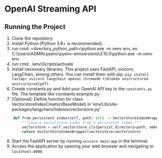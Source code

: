 # OpenAI Streaming API 

## Running the Project

1. Clone the repository.
2. Install Python (Python 3.8+ is recommended).
3. run cmd: <directory_python_path>\python.exe -m venv env, ex: C:\Users\ADMIN\.pyenv\pyenv-win\versions\3.10.0\python.exe -m venv env
4. run cmd: .\env\Scripts\activate
5. Install necessary libraries. This project uses FastAPI, uvicorn, LangChain, among others. You can install them with pip: `pip install fastapi uvicorn langchain openai chromadb tiktoken unstructured unstructured[pdf]`.
6. Create constants.py and Add your OpenAI API key to the `constants.py` file. The template like constants.example.py
7. [Optional]: Define function for class VectorstoreIndexCreator(BaseModel) in 'env/Lib/site-packages/langchain/indexes/vectorstore.py'
```python
    def from_persistent_index(self, path: str) -> VectorStoreIndexWrapper:
        """Load a vectorstore index from a persistent index."""
        vectorstore = self.vectorstore_cls(persist_directory=path, embedding_function=self.embedding)
        return VectorStoreIndexWrapper(vectorstore=vectorstore)
```
8. Start the FastAPI server by running `uvicorn main:app` in the terminal.
9. Access the application by opening your web browser and navigating to `localhost:8000`.
